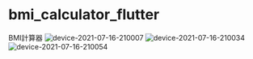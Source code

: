 # bmi_calculator_flutter

BMI計算器
![device-2021-07-16-210007](https://user-images.githubusercontent.com/44021177/125952364-93f085f1-4ab9-4c22-97ac-494e0a08d544.png) ![device-2021-07-16-210034](https://user-images.githubusercontent.com/44021177/125952376-3282f857-2244-41d5-bae9-b57542281bec.png)  ![device-2021-07-16-210054](https://user-images.githubusercontent.com/44021177/125952387-ac05b620-7846-4057-9ac4-d00df7e346e9.png)





